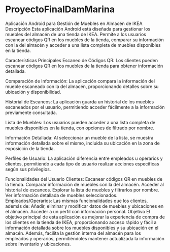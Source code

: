 # ProyectoFinalDamMarina
Aplicación Android para Gestión de Muebles en Almacén de IKEA
Descripción
Esta aplicación Android está diseñada para gestionar los muebles del almacén de una tienda de IKEA. Permite a los usuarios escanear códigos QR en los muebles de la tienda, comparar su información con la del almacén y acceder a una lista completa de muebles disponibles en la tienda.

Características Principales
Escaneo de Códigos QR: Los clientes pueden escanear códigos QR en los muebles de la tienda para obtener información detallada.

Comparación de Información: La aplicación compara la información del mueble escaneado con la del almacén, proporcionando detalles sobre su ubicación y disponibilidad.

Historial de Escaneos: La aplicación guarda un historial de los muebles escaneados por el usuario, permitiendo acceder fácilmente a la información previamente consultada.

Lista de Muebles: Los usuarios pueden acceder a una lista completa de muebles disponibles en la tienda, con opciones de filtrado por nombre.

Información Detallada: Al seleccionar un mueble de la lista, se muestra información detallada sobre el mismo, incluida su ubicación en la zona de exposición de la tienda.

Perfiles de Usuario: La aplicación diferencia entre empleados u operarios y clientes, permitiendo a cada tipo de usuario realizar acciones específicas según sus privilegios.

Funcionalidades del Usuario
Clientes:
Escanear códigos QR en muebles de la tienda.
Comparar información de muebles con la del almacén.
Acceder al historial de escaneos.
Explorar la lista de muebles y filtrarlos por nombre.
Ver información detallada de muebles seleccionados.
Empleados/Operarios:
Las mismas funcionalidades que los clientes, además de:
Añadir, eliminar y modificar datos de muebles y ubicaciones en el almacén.
Acceder a un perfil con información personal.
Objetivo
El objetivo principal de esta aplicación es mejorar la experiencia de compra de los clientes en la tienda de IKEA, proporcionando acceso rápido y fácil a información detallada sobre los muebles disponibles y su ubicación en el almacén. Además, facilita la gestión interna del almacén para los empleados y operarios, permitiéndoles mantener actualizada la información sobre inventario y ubicaciones.
